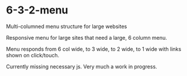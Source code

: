 # 6-3-2-menu
Multi-columned menu structure for large websites

Responsive menu for large sites that need a large, 6 column menu.

Menu responds from 6 col wide, to 3 wide, to 2 wide, to 1 wide with links shown on click/touch.

Currently missing necessary js. Very much a work in progress.
